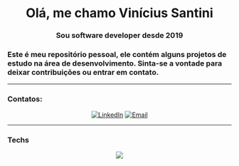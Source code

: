 <h1 align="center">Olá, me chamo Vinícius Santini</h1>
<h3 align="center">Sou software developer desde 2019</h3>
<h3 align="Left">Este é meu repositório pessoal, ele contém alguns projetos de estudo na área de desenvolvimento. Sinta-se a vontade para deixar contribuições ou entrar em contato.</h3>

-----

<h3 align="left">Contatos:</h3>
<p align="center">
<a href="https://www.linkedin.com/in/vinicius-santini-5258b0ab/" target="_blank"><img alt="LinkedIn" src="https://img.shields.io/badge/LinkedIn-Vinícius_Santini-blue?style=flat&logo=linkedin"></a>
<a href="mailto:vsantini.dev@gmail.com"><img alt="Email" src="https://img.shields.io/badge/Email-vsantini.dev@gmail.com-blue?style=flat&logo=hotmail"></a>
</p>

-----

<h3 align="left">Techs </h3>
<p align="center">
    <a href="https://skillicons.dev">
        <img src="https://skillicons.dev/icons?i=react,vue,js,ts,html,css,jest,redux,git" />
    </a>
</p>

